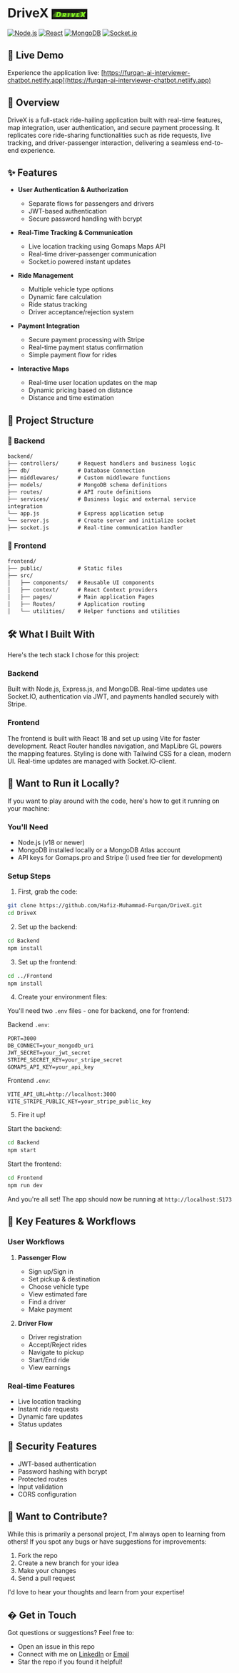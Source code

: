 # DriveX <img src="frontend/public/images/logo.png" alt="DriveX Logo" width="80" style="vertical-align: middle;" />

[![Node.js](https://img.shields.io/badge/Node.js-v18+-green.svg)](https://nodejs.org/)
[![React](https://img.shields.io/badge/React-v18.3-blue.svg)](https://reactjs.org/)
[![MongoDB](https://img.shields.io/badge/MongoDB-Latest-green.svg)](https://www.mongodb.com/)
[![Socket.io](https://img.shields.io/badge/Socket.io-v4.8.1-black.svg)](https://socket.io/)

## 🚀 Live Demo

Experience the application live: [https://furqan-ai-interviewer-chatbot.netlify.app](https://furqan-ai-interviewer-chatbot.netlify.app)

## 📌 Overview

DriveX is a full-stack ride-hailing application built with real-time features, map integration, user authentication, and secure payment processing. It replicates core ride-sharing functionalities such as ride requests, live tracking, and driver-passenger interaction, delivering a seamless end-to-end experience.

## ✨ Features

- **User Authentication & Authorization**

  - Separate flows for passengers and drivers
  - JWT-based authentication
  - Secure password handling with bcrypt

- **Real-Time Tracking & Communication**

  - Live location tracking using Gomaps Maps API
  - Real-time driver-passenger communication
  - Socket.io powered instant updates

- **Ride Management**

  - Multiple vehicle type options
  - Dynamic fare calculation
  - Ride status tracking
  - Driver acceptance/rejection system

- **Payment Integration**

  - Secure payment processing with Stripe
  - Real-time payment status confirmation
  - Simple payment flow for rides

- **Interactive Maps**
  - Real-time user location updates on the map
  - Dynamic pricing based on distance
  - Distance and time estimation

## 📂 Project Structure

### 📂 Backend

```
backend/
├── controllers/      # Request handlers and business logic
├── db/               # Database Connection
├── middlewares/      # Custom middleware functions
├── models/           # MongoDB schema definitions
├── routes/           # API route definitions
├── services/         # Business logic and external service integration
└── app.js            # Express application setup
└── server.js         # Create server and initialize socket
├── socket.js         # Real-time communication handler
```

### 📂 Frontend

```
frontend/
├── public/           # Static files
├── src/
│   ├── components/   # Reusable UI components
│   ├── context/      # React Context providers
│   ├── pages/        # Main application Pages
│   ├── Routes/       # Application routing
│   └── utilities/    # Helper functions and utilities
```

## 🛠️ What I Built With

Here's the tech stack I chose for this project:

### Backend

Built with Node.js, Express.js, and MongoDB. Real-time updates use Socket.IO, authentication via JWT, and payments handled securely with Stripe.

### Frontend

The frontend is built with React 18 and set up using Vite for faster development. React Router handles navigation, and MapLibre GL powers the mapping features. Styling is done with Tailwind CSS for a clean, modern UI. Real-time updates are managed with Socket.IO-client.

## 🚀 Want to Run it Locally?

If you want to play around with the code, here's how to get it running on your machine:

### You'll Need

- Node.js (v18 or newer)
- MongoDB installed locally or a MongoDB Atlas account
- API keys for Gomaps.pro and Stripe (I used free tier for development)

### Setup Steps

1. First, grab the code:

```bash
git clone https://github.com/Hafiz-Muhammad-Furqan/DriveX.git
cd DriveX
```

2. Set up the backend:

```bash
cd Backend
npm install
```

3. Set up the frontend:

```bash
cd ../Frontend
npm install
```

4. Create your environment files:

You'll need two `.env` files - one for backend, one for frontend:

Backend `.env`:

```env
PORT=3000
DB_CONNECT=your_mongodb_uri
JWT_SECRET=your_jwt_secret
STRIPE_SECRET_KEY=your_stripe_secret
GOMAPS_API_KEY=your_api_key
```

Frontend `.env`:

```env
VITE_API_URL=http://localhost:3000
VITE_STRIPE_PUBLIC_KEY=your_stripe_public_key
```

5. Fire it up!

Start the backend:

```bash
cd Backend
npm start
```

Start the frontend:

```bash
cd Frontend
npm run dev
```

And you're all set! The app should now be running at `http://localhost:5173`

## 📱 Key Features & Workflows

### User Workflows

1. **Passenger Flow**

   - Sign up/Sign in
   - Set pickup & destination
   - Choose vehicle type
   - View estimated fare
   - Find a driver
   - Make payment

2. **Driver Flow**
   - Driver registration
   - Accept/Reject rides
   - Navigate to pickup
   - Start/End ride
   - View earnings

### Real-time Features

- Live location tracking
- Instant ride requests
- Dynamic fare updates
- Status updates

## 🔐 Security Features

- JWT-based authentication
- Password hashing with bcrypt
- Protected routes
- Input validation
- CORS configuration

## 🤝 Want to Contribute?

While this is primarily a personal project, I'm always open to learning from others! If you spot any bugs or have suggestions for improvements:

1. Fork the repo
2. Create a new branch for your idea
3. Make your changes
4. Send a pull request

I'd love to hear your thoughts and learn from your expertise!

## � Get in Touch

Got questions or suggestions? Feel free to:

- Open an issue in this repo
- Connect with me on [LinkedIn](www.linkedin.com/in/hafiz-muhammad-furqan) or [Email](hafizm.furqan123@gmail.com)
- Star the repo if you found it helpful!
